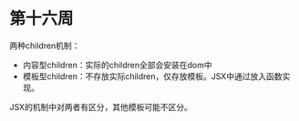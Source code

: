 # 第十六周

两种children机制：

- 内容型children：实际的children全部会安装在dom中
- 模板型children：不存放实际children，仅存放模板。JSX中通过放入函数实现。

JSX的机制中对两者有区分，其他模板可能不区分。

